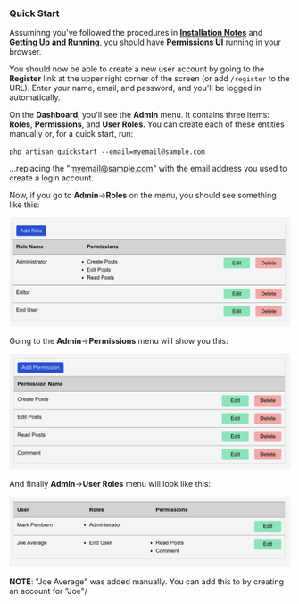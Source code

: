 ### Quick Start
Assuminng you've followed the procedures in [**Installation Notes**](wiki/installation.md) and [**Getting Up and Running**](wiki/running.md), you should have **Permissions UI** running in your browser.

You should now be able to create a new user account by going to the **Register** link at the upper right corner of the screen (or add `/register` to the URL).  Enter your name, email, and password, and you'll be logged in automatically.

On the **Dashboard**, you'll see the **Admin** menu.  It contains three items: **Roles**, **Permissions**, and **User Roles**. You can create each of these entities manually or, for a quick start, run:

`php artisan quickstart --email=myemail@sample.com`

...replacing the "myemail@sample.com" with the email address you used to create a login account.

Now, if you go to **Admin**->**Roles** on the menu, you should see something like this:

![](roles_screenshot.png)

Going to the **Admin**->**Permissions** menu will show you this:

![](permissions_screenshot.png)

And finally  **Admin**->**User Roles** menu will look like this:


![](user_roles_screenshot.png)

**NOTE**: "Joe Average" was added manually. You can add this to by creating an account for "Joe"/
